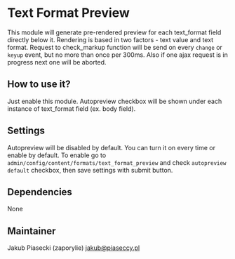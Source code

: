 Text Format Preview
=======================

This module will generate pre-rendered preview for each text_format field
directly below it. Rendering is based in two factors - text value and 
text format. Request to check_markup function will be send on every `change` or 
`keyup` event, but no more than once per 300ms. Also if one ajax request is in 
progress next one will be aborted.

## How to use it?
Just enable this module. Autopreview checkbox will be shown under each instance
of text_format field (ex. body field).

## Settings
Autopreview will be disabled by default. You can turn it on every time or enable
by default. To enable go to 
`admin/config/content/formats/text_format_preview` and check `autopreview 
default` checkbox, then save settings with submit button.

## Dependencies
None

## Maintainer
Jakub Piasecki (zaporylie) jakub@piaseccy.pl
